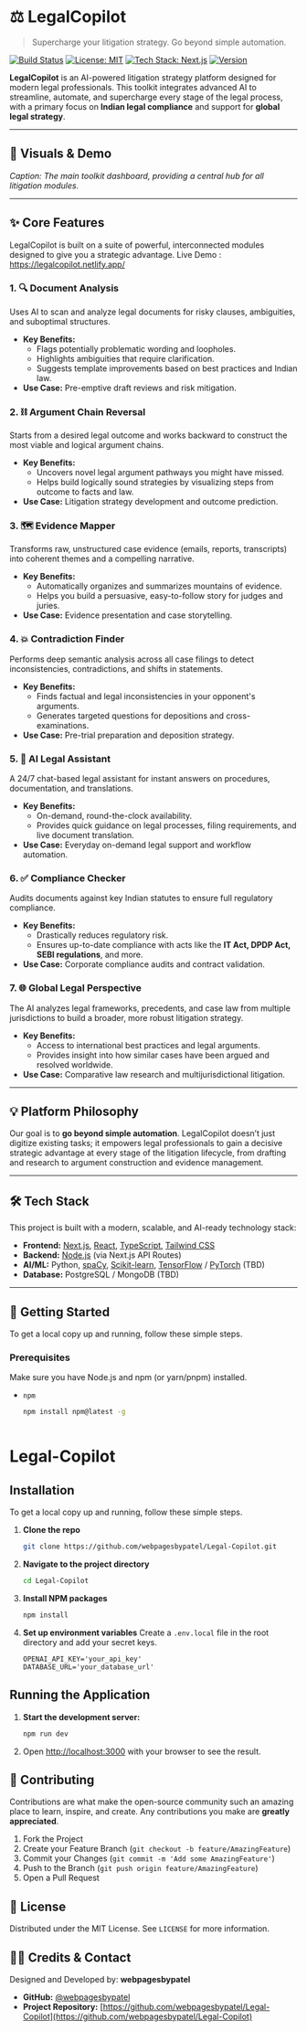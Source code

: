 # ⚖️ LegalCopilot

> Supercharge your litigation strategy. Go beyond simple automation.

[![Build Status](https://img.shields.io/badge/build-passing-green.svg)](https://github.com/webpagesbypatel/Legal-Copilot)
[![License: MIT](https://img.shields.io/badge/License-MIT-yellow.svg)](https://opensource.org/licenses/MIT)
[![Tech Stack: Next.js](https://img.shields.io/badge/tech-Next.js-blue.svg)](https://nextjs.org/)
[![Version](https://img.shields.io/badge/version-1.0.0-blue.svg)](https://github.com/webpagesbypatel/Legal-Copilot)

**LegalCopilot** is an AI-powered litigation strategy platform designed for modern legal professionals. This toolkit integrates advanced AI to streamline, automate, and supercharge every stage of the legal process, with a primary focus on **Indian legal compliance** and support for **global legal strategy**.

---

## 📸 Visuals & Demo

<!-- ![LegalCopilot Dashboard](https://your-image-link-here.com/dashboard.png) -->
*Caption: The main toolkit dashboard, providing a central hub for all litigation modules.*

---

## ✨ Core Features

LegalCopilot is built on a suite of powerful, interconnected modules designed to give you a strategic advantage.
Live Demo : https://legalcopilot.netlify.app/


### 1. 🔍 Document Analysis
Uses AI to scan and analyze legal documents for risky clauses, ambiguities, and suboptimal structures.
- **Key Benefits:**
  - Flags potentially problematic wording and loopholes.
  - Highlights ambiguities that require clarification.
  - Suggests template improvements based on best practices and Indian law.
- **Use Case:** Pre-emptive draft reviews and risk mitigation.

### 2. ⛓️ Argument Chain Reversal
Starts from a desired legal outcome and works backward to construct the most viable and logical argument chains.
- **Key Benefits:**
  - Uncovers novel legal argument pathways you might have missed.
  - Helps build logically sound strategies by visualizing steps from outcome to facts and law.
- **Use Case:** Litigation strategy development and outcome prediction.

### 3. 🗺️ Evidence Mapper
Transforms raw, unstructured case evidence (emails, reports, transcripts) into coherent themes and a compelling narrative.
- **Key Benefits:**
  - Automatically organizes and summarizes mountains of evidence.
  - Helps you build a persuasive, easy-to-follow story for judges and juries.
- **Use Case:** Evidence presentation and case storytelling.

### 4. 💥 Contradiction Finder
Performs deep semantic analysis across all case filings to detect inconsistencies, contradictions, and shifts in statements.
- **Key Benefits:**
  - Finds factual and legal inconsistencies in your opponent's arguments.
  - Generates targeted questions for depositions and cross-examinations.
- **Use Case:** Pre-trial preparation and deposition strategy.

### 5. 🤖 AI Legal Assistant
A 24/7 chat-based legal assistant for instant answers on procedures, documentation, and translations.
- **Key Benefits:**
  - On-demand, round-the-clock availability.
  - Provides quick guidance on legal processes, filing requirements, and live document translation.
- **Use Case:** Everyday on-demand legal support and workflow automation.

### 6. ✅ Compliance Checker
Audits documents against key Indian statutes to ensure full regulatory compliance.
- **Key Benefits:**
  - Drastically reduces regulatory risk.
  - Ensures up-to-date compliance with acts like the **IT Act, DPDP Act, SEBI regulations**, and more.
- **Use Case:** Corporate compliance audits and contract validation.

### 7. 🌐 Global Legal Perspective
The AI analyzes legal frameworks, precedents, and case law from multiple jurisdictions to build a broader, more robust litigation strategy.
- **Key Benefits:**
  - Access to international best practices and legal arguments.
  - Provides insight into how similar cases have been argued and resolved worldwide.
- **Use Case:** Comparative law research and multijurisdictional litigation.

---

## 💡 Platform Philosophy

Our goal is to **go beyond simple automation**. LegalCopilot doesn’t just digitize existing tasks; it empowers legal professionals to gain a decisive strategic advantage at every stage of the litigation lifecycle, from drafting and research to argument construction and evidence management.

---

## 🛠️ Tech Stack

This project is built with a modern, scalable, and AI-ready technology stack:

- **Frontend:** [Next.js](https://nextjs.org/), [React](https://reactjs.org/), [TypeScript](https://www.typescriptlang.org/), [Tailwind CSS](https://tailwindcss.com/)
- **Backend:** [Node.js](https://nodejs.org/) (via Next.js API Routes)
- **AI/ML:** Python, [spaCy](https://spacy.io/), [Scikit-learn](https://scikit-learn.org/), [TensorFlow](https://www.tensorflow.org/) / [PyTorch](https://pytorch.org/) (TBD)
- **Database:** PostgreSQL / MongoDB (TBD)

---

## 🚀 Getting Started

To get a local copy up and running, follow these simple steps.

### Prerequisites

Make sure you have Node.js and npm (or yarn/pnpm) installed.
- `npm`
  ```sh
  npm install npm@latest -g



# Legal-Copilot

## Installation

To get a local copy up and running, follow these simple steps.

1.  **Clone the repo**
    ```sh
    git clone https://github.com/webpagesbypatel/Legal-Copilot.git
    ```

2.  **Navigate to the project directory**
    ```sh
    cd Legal-Copilot
    ```

3.  **Install NPM packages**
    ```sh
    npm install
    ```

4.  **Set up environment variables**
    Create a `.env.local` file in the root directory and add your secret keys.
    ```env
    OPENAI_API_KEY='your_api_key'
    DATABASE_URL='your_database_url'
    ```

## Running the Application

1.  **Start the development server:**
    ```sh
    npm run dev
    ```

2.  Open [http://localhost:3000](http://localhost:3000) with your browser to see the result.

## 🤝 Contributing

Contributions are what make the open-source community such an amazing place to learn, inspire, and create. Any contributions you make are **greatly appreciated**.

1.  Fork the Project
2.  Create your Feature Branch (`git checkout -b feature/AmazingFeature`)
3.  Commit your Changes (`git commit -m 'Add some AmazingFeature'`)
4.  Push to the Branch (`git push origin feature/AmazingFeature`)
5.  Open a Pull Request

## 📜 License

Distributed under the MIT License. See `LICENSE` for more information.

## 👨‍💻 Credits & Contact

Designed and Developed by: **webpagesbypatel**

*   **GitHub:** [@webpagesbypatel](https://github.com/webpagesbypatel)
*   **Project Repository:** [https://github.com/webpagesbypatel/Legal-Copilot](https://github.com/webpagesbypatel/Legal-Copilot)
